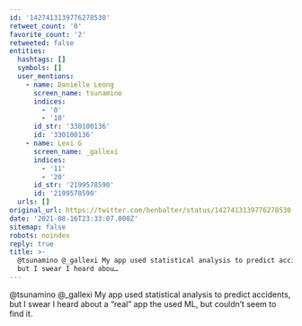 ```yaml
---
id: '1427413139776278530'
retweet_count: '0'
favorite_count: '2'
retweeted: false
entities:
  hashtags: []
  symbols: []
  user_mentions:
    - name: Danielle Leong
      screen_name: tsunamino
      indices:
        - '0'
        - '10'
      id_str: '330100136'
      id: '330100136'
    - name: Lexi G
      screen_name: _gallexi
      indices:
        - '11'
        - '20'
      id_str: '2199578590'
      id: '2199578590'
  urls: []
original_url: https://twitter.com/benbalter/status/1427413139776278530
date: '2021-08-16T23:33:07.000Z'
sitemap: false
robots: noindex
reply: true
title: >-
  @tsunamino @_gallexi My app used statistical analysis to predict accidents,
  but I swear I heard abou…
---
```


@tsunamino @_gallexi My app used statistical analysis to predict accidents, but I swear I heard about a “real” app the used ML, but couldn’t seem to find it.